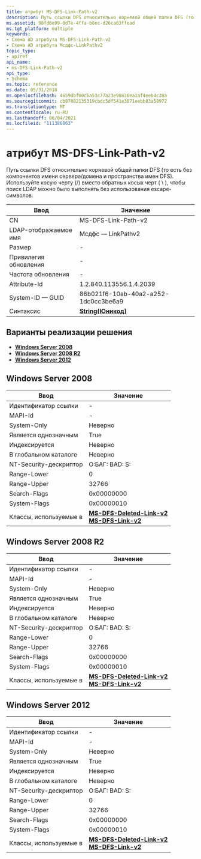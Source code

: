 ```yaml
---
title: атрибут MS-DFS-Link-Path-v2
description: Путь ссылки DFS относительно корневой общей папки DFS (то есть без компонентов имени сервера/домена и пространства имен DFS). Используйте косую черту (/) вместо обратных косых черт ( \) , чтобы поиск LDAP мог быть выполнен без использования escape-символов.
ms.assetid: 98fd6e99-0d7e-4ffa-b8ec-d26ca03ffead
ms.tgt_platform: multiple
keywords:
- Схема AD атрибута MS-DFS-Link-Path-v2
- Схема AD атрибута Мсдфс-LinkPathv2
topic_type:
- apiref
api_name:
- ms-DFS-Link-Path-v2
api_type:
- Schema
ms.topic: reference
ms.date: 05/31/2018
ms.openlocfilehash: 4659dbf00c6a53c77a23e98836ea1af4eeb4c38a
ms.sourcegitcommit: cb87082135319cbdc5df541e3071eebb83a58972
ms.translationtype: MT
ms.contentlocale: ru-RU
ms.lasthandoff: 06/04/2021
ms.locfileid: "111386863"
---
```

# <a name="ms-dfs-link-path-v2-attribute"></a>атрибут MS-DFS-Link-Path-v2

Путь ссылки DFS относительно корневой общей папки DFS (то есть без компонентов имени сервера/домена и пространства имен DFS). Используйте косую черту (/) вместо обратных косых черт ( \\ ), чтобы поиск LDAP можно было выполнять без использования escape-символов.



| Ввод | Значение |
|-------------------|---------------------------------------------|
| CN                | MS-DFS-Link-Path-v2                         |
| LDAP-отображаемое имя | Мсдфс — LinkPathv2                            |
| Размер              | \-                                          |
| Привилегия обновления  | \-                                          |
| Частота обновления  | \-                                          |
| Attribute-Id      | 1.2.840.113556.1.4.2039                     |
| System-ID — GUID    | 86b021f6-10ab-40a2-a252-1dc0cc3be6a9        |
| Синтаксис            | [**String(Юникод)**](s-string-unicode.md) |



## <a name="implementations"></a>Варианты реализации решения

-   [**Windows Server 2008**](#windows-server-2008)
-   [**Windows Server 2008 R2**](#windows-server-2008-r2)
-   [**Windows Server 2012**](#windows-server-2012)

## <a name="windows-server-2008"></a>Windows Server 2008



| Ввод | Значение |
|------------------------|------------------------------------------------------------------------------------------------------------------------|
| Идентификатор ссылки                | \-                                                                                                                     |
| MAPI-Id                | \-                                                                                                                     |
| System-Only            | Неверно                                                                                                                  |
| Является однозначным       | True                                                                                                                   |
| Индексируется             | Неверно                                                                                                                  |
| В глобальном каталоге      | Неверно                                                                                                                  |
| NT-Security-дескриптор | О:БАГ: BAD: S:                                                                                                           |
| Range-Lower            | 0                                                                                                                      |
| Range-Upper            | 32766                                                                                                                  |
| Search-Flags           | 0x00000000                                                                                                             |
| System-Flags           | 0x00000010                                                                                                             |
| Классы, используемые в        | [**MS-DFS-Deleted-Link-v2**](c-msdfs-deletedlinkv2.md)<br/> [**MS-DFS-Link-v2**](c-msdfs-linkv2.md)<br/> |



## <a name="windows-server-2008-r2"></a>Windows Server 2008 R2



| Ввод | Значение |
|------------------------|------------------------------------------------------------------------------------------------------------------------|
| Идентификатор ссылки                | \-                                                                                                                     |
| MAPI-Id                | \-                                                                                                                     |
| System-Only            | Неверно                                                                                                                  |
| Является однозначным       | True                                                                                                                   |
| Индексируется             | Неверно                                                                                                                  |
| В глобальном каталоге      | Неверно                                                                                                                  |
| NT-Security-дескриптор | О:БАГ: BAD: S:                                                                                                           |
| Range-Lower            | 0                                                                                                                      |
| Range-Upper            | 32766                                                                                                                  |
| Search-Flags           | 0x00000000                                                                                                             |
| System-Flags           | 0x00000010                                                                                                             |
| Классы, используемые в        | [**MS-DFS-Deleted-Link-v2**](c-msdfs-deletedlinkv2.md)<br/> [**MS-DFS-Link-v2**](c-msdfs-linkv2.md)<br/> |



## <a name="windows-server-2012"></a>Windows Server 2012



| Ввод | Значение |
|------------------------|------------------------------------------------------------------------------------------------------------------------|
| Идентификатор ссылки                | \-                                                                                                                     |
| MAPI-Id                | \-                                                                                                                     |
| System-Only            | Неверно                                                                                                                  |
| Является однозначным       | True                                                                                                                   |
| Индексируется             | Неверно                                                                                                                  |
| В глобальном каталоге      | Неверно                                                                                                                  |
| NT-Security-дескриптор | О:БАГ: BAD: S:                                                                                                           |
| Range-Lower            | 0                                                                                                                      |
| Range-Upper            | 32766                                                                                                                  |
| Search-Flags           | 0x00000000                                                                                                             |
| System-Flags           | 0x00000010                                                                                                             |
| Классы, используемые в        | [**MS-DFS-Deleted-Link-v2**](c-msdfs-deletedlinkv2.md)<br/> [**MS-DFS-Link-v2**](c-msdfs-linkv2.md)<br/> |



 

 





